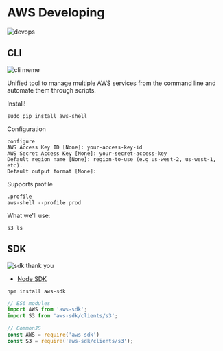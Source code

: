 # AWS Developing

![devops](https://pics.me.me/devopsist-for-developers-change-my-mind-imgfip-com-what-actually-is-31479622.png)

## CLI

![cli meme](https://pics.conservativememes.com/gui-vs-cli-72375152.png)

Unified tool to manage multiple AWS services from the command line and automate them through scripts.

Install!
```
sudo pip install aws-shell
```

Configuration
```
configure
AWS Access Key ID [None]: your-access-key-id
AWS Secret Access Key [None]: your-secret-access-key
Default region name [None]: region-to-use (e.g us-west-2, us-west-1, etc).
Default output format [None]:
```

Supports profile
```
.profile
aws-shell --profile prod
```

What we'll use:
```
s3 ls
```

## SDK

![sdk thank you](https://staffino.com/blog/wp-content/uploads/2016/09/59349318.jpg)

* [Node SDK](https://github.com/aws/aws-sdk-js)

```
npm install aws-sdk
```

```js
// ES6 modules
import AWS from 'aws-sdk';
import S3 from 'aws-sdk/clients/s3';

// CommonJS
const AWS = require('aws-sdk')
const S3 = require('aws-sdk/clients/s3');
```